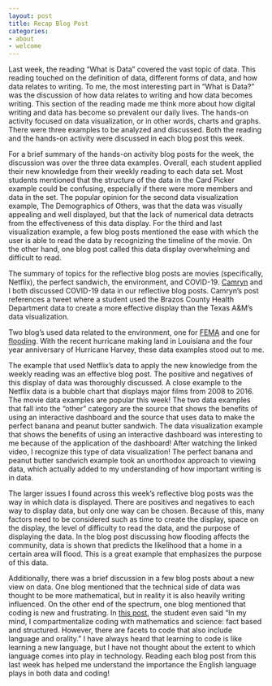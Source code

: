 ```yaml
---
layout: post
title: Recap Blog Post
categories:
- about
- welcome
---
```



Last week, the reading “What is Data” covered the vast topic of data. This reading touched on the definition of data, different forms of data, and how data relates to writing. To me, the most interesting part in “What is Data?” was the discussion of how data relates to writing and how data becomes writing. This section of the reading made me think more about how digital writing and data has become so prevalent our daily lives. The hands-on activity focused on data visualization, or in other words, charts and graphs. There were three examples to be analyzed and discussed. Both the reading and the hands-on activity were discussed in each blog post this week.

For a brief summary of the hands-on activity blog posts for the week, the discussion was over the three data examples. Overall, each student applied their new knowledge from their weekly reading to each data set. Most students mentioned that the structure of the data in the Card Picker example could be confusing, especially if there were more members and data in the set. The popular opinion for the second data visualization example, The Demographics of Others, was that the data was visually appealing and well displayed, but that the lack of numerical data detracts from the effectiveness of this data display. For the third and last visualization example, a few blog posts mentioned the ease with which the user is able to read the data by recognizing the timeline of the movie. On the other hand, one blog post called this data display overwhelming and difficult to read.

The summary of topics for the reflective blog posts are movies (specifically, Netflix), the perfect sandwich, the environment, and COVID-19. [Camryn](https://camrynbl.github.io/) and I both discussed COVID-19 data in our reflective blog posts. Camryn’s post references a tweet where a student used the Brazos County Health Department data to create a more effective display than the Texas A&M’s data visualization.

Two blog’s used data related to the environment, one for [FEMA](https://sarahsamdo.github.io/2020/09/04/reflective-post.html) and one for [flooding](https://selinkorkmaz.github.io/2020/09/02/week3reflective.html). With the recent hurricane making land in Louisiana and the four year anniversary of Hurricane Harvey, these data examples stood out to me.

The example that used Netflix’s data to apply the new knowledge from the weekly reading was an effective blog post. The positive and negatives of this display of data was thoroughly discussed. A close example to the Netflix data is a bubble chart that displays major films from 2008 to 2016. The movie data examples are popular this week!
The two data examples that fall into the “other” category are the source that shows the benefits of using an interactive dashboard and the source that uses data to make the perfect banana and peanut butter sandwich. The data visualization example that shows the benefits of using an interactive dashboard was interesting to me because of the application of the dashboard! After watching the linked video, I recognize this type of data visualization! The perfect banana and peanut butter sandwich example took an unorthodox approach to viewing data, which actually added to my understanding of how important writing is in data.

The larger issues I found across this week’s reflective blog posts was the way in which data is displayed. There are positives and negatives to each way to display data, but only one way can be chosen. Because of this, many factors need to be considered such as time to create the display, space on the display, the level of difficulty to read the data, and the purpose of displaying the data. In the blog post discussing how flooding affects the community, data is shown that predicts the likelihood that a home in a certain area will flood. This is a great example that emphasizes the purpose of this data.

Additionally, there was a brief discussion in a few blog posts about a new view on data. One blog mentioned that the technical side of data was thought to be more mathematical, but in reality it is also heavily writing influenced. On the other end of the spectrum, one blog mentioned that coding is new and frustrating. In [this post](https://murphyscott.github.io/2020/09/02/reflection-1.html), the student even said “In my mind, I compartmentalize coding with mathematics and science: fact based and structured. However, there are facets to code that also include language and orality.” I have always heard that learning to code is like learning a new language, but I have not thought about the extent to which language comes into play in technology. Reading each blog post from this last week has helped me understand the importance the English language plays in both data and coding!
